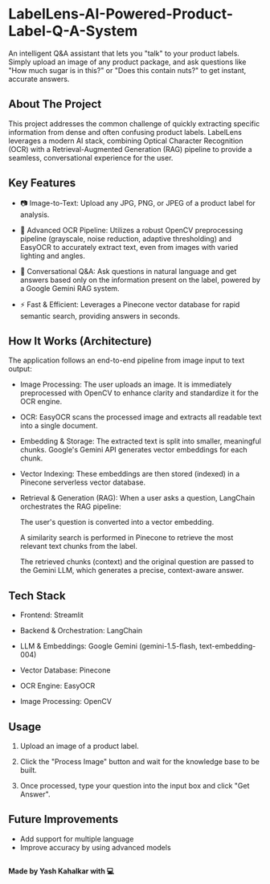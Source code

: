 # LabelLens-AI-Powered-Product-Label-Q-A-System
An intelligent Q&A assistant that lets you "talk" to your product labels. Simply upload an image of any product package, and ask questions like "How much sugar is in this?" or "Does this contain nuts?" to get instant, accurate answers.
## About The Project
This project addresses the common challenge of quickly extracting specific information from dense and often confusing product labels. LabelLens leverages a modern AI stack, combining Optical Character Recognition (OCR) with a Retrieval-Augmented Generation (RAG) pipeline to provide a seamless, conversational experience for the user.


## Key Features
* 📷 Image-to-Text: Upload any JPG, PNG, or JPEG of a product label for analysis.

* 🧠 Advanced OCR Pipeline: Utilizes a robust OpenCV preprocessing pipeline (grayscale, noise reduction, adaptive thresholding) and EasyOCR to accurately extract text, even from images with varied lighting and angles.

* 💬 Conversational Q&A: Ask questions in natural language and get answers based only on the information present on the label, powered by a Google Gemini RAG system.

* ⚡ Fast & Efficient: Leverages a Pinecone vector database for rapid semantic search, providing answers in seconds.

## How It Works (Architecture)
The application follows an end-to-end pipeline from image input to text output:

* Image Processing: The user uploads an image. It is immediately preprocessed with OpenCV to enhance clarity and standardize it for the OCR engine.

* OCR: EasyOCR scans the processed image and extracts all readable text into a single document.

* Embedding & Storage: The extracted text is split into smaller, meaningful chunks. Google's Gemini API generates vector embeddings for each chunk.

* Vector Indexing: These embeddings are then stored (indexed) in a Pinecone serverless vector database.

* Retrieval & Generation (RAG): When a user asks a question, LangChain orchestrates the RAG pipeline:

  The user's question is converted into a vector embedding.

  A similarity search is performed in Pinecone to retrieve the most relevant text chunks from the label.

  The retrieved chunks (context) and the original question are passed to the Gemini LLM, which generates a precise, context-aware answer.

## Tech Stack
* Frontend: Streamlit

* Backend & Orchestration: LangChain

* LLM & Embeddings: Google Gemini (gemini-1.5-flash, text-embedding-004)

* Vector Database: Pinecone

* OCR Engine: EasyOCR

* Image Processing: OpenCV

## Usage
1. Upload an image of a product label.

2. Click the "Process Image" button and wait for the knowledge base to be built.

3. Once processed, type your question into the input box and click "Get Answer".

## Future Improvements
* Add support for multiple language
* Improve accuracy by using advanced models

##
**Made by Yash Kahalkar with 💻**
